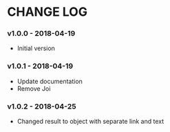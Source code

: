 # CHANGE LOG

### v1.0.0 - 2018-04-19
- Initial version

### v1.0.1 - 2018-04-19
- Update documentation
- Remove Joi

### v1.0.2 - 2018-04-25
- Changed result to object with separate link and text